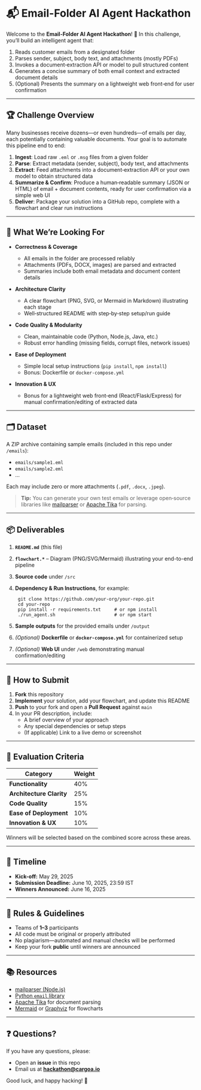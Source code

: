 # 📬 Email-Folder AI Agent Hackathon

Welcome to the **Email-Folder AI Agent Hackathon**! 🎉 In this challenge, you’ll build an intelligent agent that:

1. Reads customer emails from a designated folder  
2. Parses sender, subject, body text, and attachments (mostly PDFs)  
3. Invokes a document‐extraction API or model to pull structured content  
4. Generates a concise summary of both email context and extracted document details  
5. (Optional) Presents the summary on a lightweight web front‐end for user confirmation  

---

## 🏆 Challenge Overview

Many businesses receive dozens—or even hundreds—of emails per day, each potentially containing valuable documents. Your goal is to automate this pipeline end to end:

1. **Ingest**: Load raw `.eml` or `.msg` files from a given folder  
2. **Parse**: Extract metadata (sender, subject), body text, and attachments  
3. **Extract**: Feed attachments into a document‐extraction API or your own model to obtain structured data  
4. **Summarize & Confirm**: Produce a human‐readable summary (JSON or HTML) of email + document contents, ready for user confirmation via a simple web UI  
5. **Deliver**: Package your solution into a GitHub repo, complete with a flowchart and clear run instructions  

---

## 🎯 What We’re Looking For

- **Correctness & Coverage**  
  - All emails in the folder are processed reliably  
  - Attachments (PDFs, DOCX, images) are parsed and extracted  
  - Summaries include both email metadata and document content details  

- **Architecture Clarity**  
  - A clear flowchart (PNG, SVG, or Mermaid in Markdown) illustrating each stage  
  - Well‐structured README with step‐by‐step setup/run guide  

- **Code Quality & Modularity**  
  - Clean, maintainable code (Python, Node.js, Java, etc.)  
  - Robust error handling (missing fields, corrupt files, network issues)  

- **Ease of Deployment**  
  - Simple local setup instructions (`pip install`, `npm install`)  
  - Bonus: Dockerfile or `docker-compose.yml`  

- **Innovation & UX**  
  - Bonus for a lightweight web front‐end (React/Flask/Express) for manual confirmation/editing of extracted data  

---

## 🗂️ Dataset

A ZIP archive containing sample emails (included in this repo under `/emails`):

- `emails/sample1.eml`  
- `emails/sample2.eml`  
- …  

Each may include zero or more attachments (`.pdf`, `.docx`, `.jpeg`).

> **Tip:** You can generate your own test emails or leverage open‐source libraries like [mailparser](https://github.com/mscdex/mailparser) or [Apache Tika](https://tika.apache.org/) for parsing.

---

## 📦 Deliverables

1. **`README.md`** (this file)  
2. **`flowchart.*`** – Diagram (PNG/SVG/Mermaid) illustrating your end-to-end pipeline  
3. **Source code** under `/src`  
4. **Dependency & Run Instructions**, for example:  
    
        git clone https://github.com/your-org/your-repo.git
        cd your-repo
        pip install -r requirements.txt     # or npm install
        ./run_agent.sh                      # or npm start

5. **Sample outputs** for the provided emails under `/output`  
6. *(Optional)* **Dockerfile** or **`docker-compose.yml`** for containerized setup  
7. *(Optional)* **Web UI** under `/web` demonstrating manual confirmation/editing  

---

## 🚀 How to Submit

1. **Fork** this repository  
2. **Implement** your solution, add your flowchart, and update this README  
3. **Push** to your fork and open a **Pull Request** against `main`  
4. In your PR description, include:  
   - A brief overview of your approach  
   - Any special dependencies or setup steps  
   - (If applicable) Link to a live demo or screenshot  

---

## 🏅 Evaluation Criteria

| Category                 | Weight |
| ------------------------ | ------ |
| **Functionality**        | 40%    |
| **Architecture Clarity** | 25%    |
| **Code Quality**         | 15%    |
| **Ease of Deployment**   | 10%    |
| **Innovation & UX**      | 10%    |

Winners will be selected based on the combined score across these areas.

---

## 📅 Timeline

- **Kick-off:** May 29, 2025  
- **Submission Deadline:** June 10, 2025, 23:59 IST  
- **Winners Announced:** June 16, 2025  

---

## 📜 Rules & Guidelines

- Teams of **1–3** participants  
- All code must be original or properly attributed  
- No plagiarism—automated and manual checks will be performed  
- Keep your fork **public** until winners are announced  

---

## 📚 Resources

- [mailparser (Node.js)](https://github.com/mscdex/mailparser)  
- [Python `email` library](https://docs.python.org/3/library/email.html)  
- [Apache Tika](https://tika.apache.org/) for document parsing  
- [Mermaid](https://mermaid-js.github.io/) or [Graphviz](https://graphviz.org/) for flowcharts  

---

## ❓ Questions?

If you have any questions, please:

- Open an **issue** in this repo  
- Email us at **hackathon@cargoa.io**  

Good luck, and happy hacking! 🚀  
